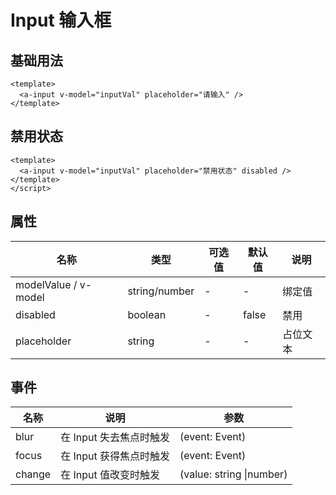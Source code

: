 # Input 输入框

## 基础用法

<a-input v-model="inputVal1" placeholder="请输入" />

```vue
<template>
  <a-input v-model="inputVal" placeholder="请输入" />
</template>
```

## 禁用状态

<a-input v-model="inputVal2" placeholder="禁用状态" disabled   />

```vue
<template>
  <a-input v-model="inputVal" placeholder="禁用状态" disabled />
</template>
</script>
```

## 属性

| 名称                 | 类型          | 可选值 | 默认值 | 说明     |
| -------------------- | ------------- | ------ | ------ | -------- |
| modelValue / v-model | string/number | -      | -      | 绑定值   |
| disabled             | boolean       | -      | false  | 禁用     |
| placeholder          | string        | -      | -      | 占位文本 |

## 事件

| 名称   | 说明                    | 参数                     |
| ------ | ----------------------- | ------------------------ |
| blur   | 在 Input 失去焦点时触发 | (event: Event)           |
| focus  | 在 Input 获得焦点时触发 | (event: Event)           |
| change | 在 Input 值改变时触发   | (value: string \|number) |

<script lang="ts" setup>
import { ref } from 'vue';
const inputVal1 = ref('');
const inputVal2 = ref('');
</script>
